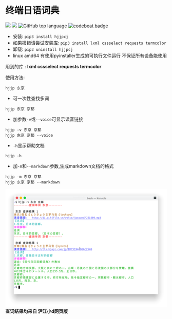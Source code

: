 # 终端日语词典  
![](https://img.shields.io/github/license/asutorufa/hujiang_japanese_dict.svg)
![](https://img.shields.io/github/release/asutorufa/hujiang_japanese_dict.svg)
![GitHub top language](https://img.shields.io/github/languages/top/asutorufa/hujiang_japanese_dict.svg)
[![codebeat badge](https://codebeat.co/badges/e1408f62-46ae-43b0-920d-e38128dcfd48)](https://codebeat.co/projects/github-com-asutorufa-hujiang_japanese_dict-master)  

- 安装: `pip3 install hjjpcj`  
- 如果报错请尝试安装库: `pip3 install lxml cssselect requests termcolor`  
- 卸载: `pip3 uninstall hjjpcj`  
- linux amd64 有使用pyinstaller生成的可执行文件运行 不保证所有设备能使用   
<!--
4.现在使用git远程提交master分支

~~*(旧)运行bash install.sh安装,手机端termux使用bash termux_install.sh安装*~~  
~~*(旧)运行 bash uninstall.sh或bash termux_uninstall.sh卸载*~~  
-->
用到的库  : **lxml cssselect requests termcolor**  

使用方法:  
```
hjjp 东京
```
- 可一次性查找多词  
```
hjjp 东京 京都
```
- 加参数``-v``或``--voice``可显示读音链接  
```
hjjp -v 东京 京都
hjjp 东京 京都 --voice
```  
- ``-h``显示帮助文档  
```
hjjp -h
```
- 加``-m``和``--markdown``参数,生成markdown文档的格式   
```
hjjp -m 东京 京都
hjjp 东京 京都 --markdown
```
![](https://raw.githubusercontent.com/Asutorufa/hujiang-japanese-dict/master/演示.png)
**查词结果均来自 沪江小d网页版**
